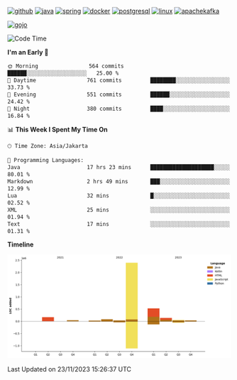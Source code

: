 <!-- [<img src='https://dev.karakun.com/assets/posts/2018-09-16-jc-java-article/3duke_suspects.jpg' alt='java'>](https://github.com/yeahbutstill) -->

[<img src='https://cdn.jsdelivr.net/npm/simple-icons@3.0.1/icons/github.svg' alt='github' height='40'>](https://github.com/yeahbutstill)  [<img src='https://cdn.jsdelivr.net/npm/simple-icons@3.0.1/icons/java.svg' alt='java' height='40'>](rahasia)  [<img src='https://cdn.jsdelivr.net/npm/simple-icons@3.0.1/icons/spring.svg' alt='spring' height='40'>](rahasia)  [<img src='https://cdn.jsdelivr.net/npm/simple-icons@3.0.1/icons/docker.svg' alt='docker' height='40'>](rahasia)  [<img src='https://cdn.jsdelivr.net/npm/simple-icons@3.0.1/icons/postgresql.svg' alt='postgresql' height='40'>](rahasia)  [<img src='https://cdn.jsdelivr.net/npm/simple-icons@3.0.1/icons/linux.svg' alt='linux' height='40'>](rahasia) [<img src='https://cdn.jsdelivr.net/npm/simple-icons@3.0.1/icons/apachekafka.svg' alt='apachekafka' height='40'>](rahasia)

[<img src='https://media.tenor.com/-8-KGI1eU8MAAAAd/jujutsu-kaisen-second-season.gif' alt='gojo'>](https://github.com/yeahbutstill)

<!--START_SECTION:waka-->
![Code Time](http://img.shields.io/badge/Code%20Time-2%2C462%20hrs%2042%20mins-blue)

**I'm an Early 🐤** 

```text
🌞 Morning                564 commits         ██████░░░░░░░░░░░░░░░░░░░   25.00 % 
🌆 Daytime                761 commits         ████████░░░░░░░░░░░░░░░░░   33.73 % 
🌃 Evening                551 commits         ██████░░░░░░░░░░░░░░░░░░░   24.42 % 
🌙 Night                  380 commits         ████░░░░░░░░░░░░░░░░░░░░░   16.84 % 
```


📊 **This Week I Spent My Time On** 

```text
🕑︎ Time Zone: Asia/Jakarta

💬 Programming Languages: 
Java                     17 hrs 23 mins      ████████████████████░░░░░   80.01 % 
Markdown                 2 hrs 49 mins       ███░░░░░░░░░░░░░░░░░░░░░░   12.99 % 
Lua                      32 mins             █░░░░░░░░░░░░░░░░░░░░░░░░   02.52 % 
XML                      25 mins             ░░░░░░░░░░░░░░░░░░░░░░░░░   01.94 % 
Text                     17 mins             ░░░░░░░░░░░░░░░░░░░░░░░░░   01.31 % 
```

**Timeline**

![Lines of Code chart](https://raw.githubusercontent.com/yeahbutstill/yeahbutstill/main/assets/bar_graph.png)


 Last Updated on 23/11/2023 15:26:37 UTC
<!--END_SECTION:waka-->
